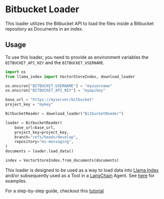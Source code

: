 # Bitbucket Loader

This loader utilizes the Bitbucket API to load the files inside a Bitbucket repository as Documents in an index.

## Usage

To use this loader, you need to provide as environment variables the `BITBUCKET_API_KEY` and the `BITBUCKET_USERNAME`.

```python
import os
from llama_index import VectorStoreIndex, download_loader

os.environ["BITBUCKET_USERNAME"] = "myusername"
os.environ["BITBUCKET_API_KEY"] = "myapikey"

base_url = "https://myserver/bitbucket"
project_key = "mykey"

BitbucketReader = download_loader("BitbucketReader")

loader = BitbucketReader(
    base_url=base_url,
    project_key=project_key,
    branch="refs/heads/develop",
    repository="ms-messaging",
)
documents = loader.load_data()

index = VectorStoreIndex.from_documents(documents)
```

This loader is designed to be used as a way to load data into [Llama Index](https://github.com/run-llama/llama_index/tree/main/llama_index) and/or subsequently used as a Tool in a [LangChain](https://github.com/hwchase17/langchain) Agent. See [here](https://github.com/emptycrown/llama-hub/tree/main) for examples.

For a step-by-step guide, checkout this [tutorial](https://lejdiprifti.com/2023/12/16/ask-your-bitbucket-rag-with-llamaindex-and-bitbucket/)
